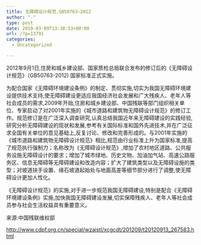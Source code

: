 ```yaml
---
title: 无障碍设计规范,GB50763—2012
author: "-"
type: post
date: 2019-03-09T13:30:53+00:00
url: /?p=13791
categories:
  - Uncategorized

---
```

2012年9月1日,住房和城乡建设部、国家质检总局联合发布的修订后的《无障碍设计规范》（GB50763-2012) 国家标准正式实施。

为配合国家《无障碍环境建设条例》的制定、贯彻实施,切实为我国无障碍环境建设提供技术支持,使无障碍建设更适应我国经济社会发展和广大残疾人、老年人等社会成员的需求,2009年开始,住房和城乡建设部、中国残联等部门组织相关单位、专家启动了对2001年实施的《城市道路和建筑物无障碍设计规范》的修订工作。规范修订是在广泛深入调查研究,认真总结我国近年来无障碍建设的实践经验,研究分析无障碍建设的现状和发展,参考有关国际标准和国外先进技术,并在广泛征求全国有关单位的意见基础上,反复讨论、修改和完善形成的。与2001年实施的《城市道路和建筑物无障碍设计规范》相比,规范由行业标准上升为国家标准,提高了规范执行强制力；名称改为《无障碍设计规范》,增加了农村地区道路、公共服务设施无障碍设计的要求；增加了城市绿地、历史文物、加油加气站、高速公路服务区、信息无障碍等无障碍建设和改造内容；扩大了建筑类型以及无障碍设施的类型；对坡道扶手设置、缘石坡道起始处与地面高差等细节部分进行了调整,使无障碍设计更加人性化。

《无障碍设计规范》的实施,对于进一步规范我国无障碍建设,特别是配合《无障碍环境建设条例》实施,加快我国无障碍建设发展,切实保障残疾人、老年人等社会成员参与社会生活权益具有重要意义。

来源:中国残联维权部

http://www.cdpf.org.cn/special/wzajstl/xcgcdt/201209/t20120913_267583.html